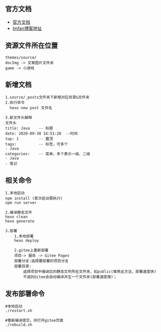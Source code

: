 ## 官方文档
- [官方文档](https://hexo.io/zh-cn/docs/)
- [Imfan博客地址](https://im-fan.gitee.io/)
 
## 资源文件所在位置
```textmate
themes/source/
docImg -> 文章图片文件夹
game -> 小游戏

```

## 新增文档
```text
1.source/_posts文件夹下新增对应目录&文件夹
2.执行命令
  hexo new post 文件名

3.新文件头解释
文件头
title: Java    -- 标题
date: 2020-09-30 14:51:20  --时间
top: 1         -- 置顶
tags:          -- 标签，可多个
- Java
categories:    -- 菜单，多个表示一级、二级
- Java
- 笔记

```


## 相关命令
```text
1.本地启动
npm install (首次启动需执行)
npm run server

2.编译静态文件
hexo clean 
hexo generate

3.部署
    1.本地部署
    hexo deploy
    
    2.gitee上重新部署
    项目-> 服务 -> Gitee Pages
    部署分支:选择要部署的项目分支
    部署目录:
        选择项目中编译后的静态文件所在文件夹，如public(推荐此方法，部署速度快)
        不选则Gitee会自动编译并生一个文件夹(部署速度慢)；
```

## 发布部署命令
```shell
#本地启动
./restart.sh

#重新编译提交，并打开gitee页面
./rebuild.sh
```
